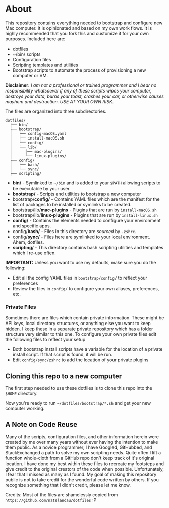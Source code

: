 # About
This repository contains everything needed to bootstrap and configure new Mac computer. It is opinionated and based on my own work flows. It is highly recommended that you fork this and customize it for your own purposes. Included here are:

* dotfiles
* ~/bin/ scripts
* Configuration files
* Scripting templates and utilities
* Bootstrap scripts to automate the process of provisioning a new computer or VM.

**Disclaimer:**  *I am not a professional or trained programmer and I bear no responsibility whatsoever if any of these scripts wipes your computer, destroys your data, burns your toast, crashes your car, or otherwise causes mayhem and destruction.  USE AT YOUR OWN RISK.*

The files are organized into three subdirectories.

```
dotfiles/
  ├── bin/
  ├── bootstrap/
  │   ├── config-macOS.yaml
  │   ├── install-macOS.sh
  │   └── config/
  │   └── lib/
  │      ├── mac-plugins/
  │      └── linux-plugins/
  ├── config/
  │   ├── bash/
  │   └── sync/
  ├── scripting/
```

* **bin/** - Symlinked to `~/bin` and is added to your `$PATH` allowing scripts to be executable by your user.
* **bootstrap/** - Scripts and utilities to bootstrap a new computer
* bootstrap/**config/** - Contains YAML files which are the manifest for the list of packages to be installed or symlinks to be created.
* bootstrap/lib/**mac-plugins** - Plugins that are run by `install-macOS.sh`
* bootstrap/lib/**linux-plugins** - Plugins that are run by `install-linux.sh`
* **config/** - Contains the elements needed to configure your environment and specific apps.
* config/**bash/** - Files in this directory are *sourced* by `.zshrc`.
* config/**sync/** - Files here are symlinked to your local environment. Ahem, dotfiles.
* **scripting/** - This directory contains bash scripting utilities and templates which I re-use often.

**IMPORTANT:** Unless you want to use my defaults, make sure you do the following:

* Edit all the config YAML files in `bootstrap/config/` to reflect your preferences
* Review the files in `config/` to configure your own aliases, preferences, etc.

### Private Files
Sometimes there are files which contain private information. These might be API keys, local directory structures, or anything else you want to keep hidden. I keep these in a separate private repository which has a folder structure very similar to this one. To configure your own private files edit the following files to reflect your setup

* Both bootstrap install scripts have a variable for the location of a private install script.  If that script is found, it will be run.
* Edit `config/sync/zshrc` to add the location of your private plugins

## Cloning this repo to a new computer
The first step needed to use these dotfiles is to clone this repo into the `$HOME` directory.

Now you're ready to run `~/dotfiles/bootstrap/*.sh` and get your new computer working.

## A Note on Code Reuse
Many of the scripts, configuration files, and other information herein were created by me over many years without ever having the intention to make them public. As a novice programmer, I have Googled, GitHubbed, and StackExchanged a path to solve my own scripting needs.  Quite often I lift a function whole-cloth from a GitHub repo don't keep track of it's original location. I have done my best within these files to recreate my footsteps and give credit to the original creators of the code when possible. Unfortunately, I fear that I missed as many as I found. My goal of making this repository public is not to take credit for the wonderful code written by others. If you recognize something that I didn't credit, please let me know.

Credits: Most of the files are shamelessly copied from `https://github.com/natelandau/dotfiles` :P